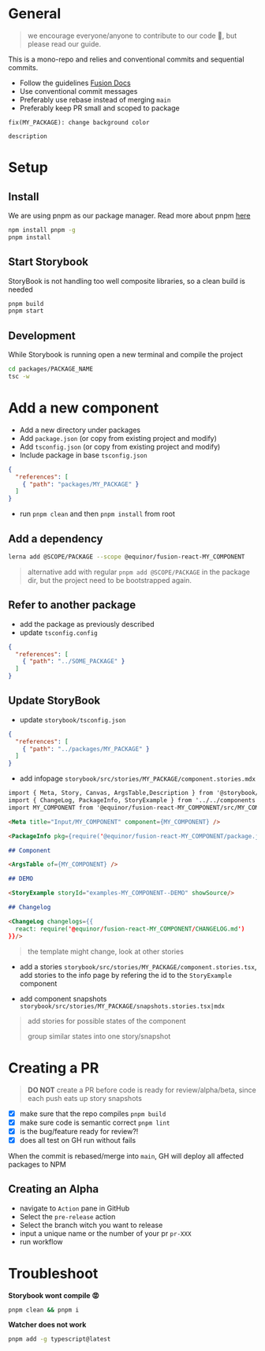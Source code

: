 # General

> we encourage everyone/anyone to contribute to our code 🤗, but please read our guide.

This is a mono-repo and relies and conventional commits and sequential commits.

- Follow the guidelines [Fusion Docs](https://docs.fusion-dev.net/development/frontend/code-quality/)
- Use conventional commit messages
- Preferably use rebase instead of merging `main`
- Preferably keep PR small and scoped to package

```
fix(MY_PACKAGE): change background color

description
```

# Setup

## Install

We are using pnpm as our package manager. Read more about pnpm [here](https://pnpm.io/motivation)

```sh
npm install pnpm -g
pnpm install
```

## Start Storybook

StoryBook is not handling too well composite libraries, so a clean build is needed 

```sh
pnpm build
pnpm start
```

## Development

While Storybook is running open a new terminal and compile the project

```sh
cd packages/PACKAGE_NAME
tsc -w
```

# Add a new component

+ Add a new directory under packages
+ Add `package.json` (or copy from existing project and modify)
+ Add `tsconfig.json` (or copy from existing project and modify)
+ Include package in base `tsconfig.json`
```json
{
  "references": [
    { "path": "packages/MY_PACKAGE" }
  ]
}
```
+ run `pnpm clean` and then `pnpm install` from root

## Add a dependency

```sh
lerna add @SCOPE/PACKAGE --scope @equinor/fusion-react-MY_COMPONENT
````

> alternative add with regular `pnpm add @SCOPE/PACKAGE` in the package dir, but the project need to be bootstrapped again.

## Refer to another package

+ add the package as previously described
+ update `tsconfig.config`

```json
{
  "references": [
    { "path": "../SOME_PACKAGE" }
  ]
}
```

## Update StoryBook

+ update `storybook/tsconfig.json`
```json
{
  "references": [
    { "path": "../packages/MY_PACKAGE" }
  ]
}
```
+ add infopage `storybook/src/stories/MY_PACKAGE/component.stories.mdx`

```md
import { Meta, Story, Canvas, ArgsTable,Description } from '@storybook/addon-docs';
import { ChangeLog, PackageInfo, StoryExample } from '../../components';
import MY_COMPONENT from '@equinor/fusion-react-MY_COMPONENT/src/MY_COMPONENT';

<Meta title="Input/MY_COMPONENT" component={MY_COMPONENT} />

<PackageInfo pkg={require('@equinor/fusion-react-MY_COMPONENT/package.json')} />

## Component

<ArgsTable of={MY_COMPONENT} />

## DEMO 

<StoryExample storyId="examples-MY_COMPONENT--DEMO" showSource/>

## Changelog

<ChangeLog changelogs={{
  react: require('@equinor/fusion-react-MY_COMPONENT/CHANGELOG.md')
}}/>
```
> the template might change, look at other stories

+ add a stories `storybook/src/stories/MY_PACKAGE/component.stories.tsx`, add stories to the info page by refering the id to the `StoryExample` component

+ add component snapshots  `storybook/src/stories/MY_PACKAGE/snapshots.stories.tsx|mdx`
> add stories for possible states of the component
>
> group similar states into one story/snapshot

# Creating a PR

> __DO NOT__ create a PR before code is ready for review/alpha/beta, since each push eats up story snapshots

- [x] make sure that the repo compiles `pnpm build`
- [x] make sure code is semantic correct `pnpm lint`
- [x] is the bug/feature ready for review?!
- [x] does all test on GH run without fails

When the commit is rebased/merge into `main`, GH will deploy all affected packages to NPM

## Creating an Alpha

+ navigate to `Action` pane in GitHub
+ Select the `pre-release` action
+ Select the branch witch you want to release
+ input a unique name or the number of your pr `pr-XXX`
+ run workflow

# Troubleshoot

__Storybook wont compile 😡__
```sh
pnpm clean && pnpm i
```

__Watcher does not work__
```sh
pnpm add -g typescript@latest
```



